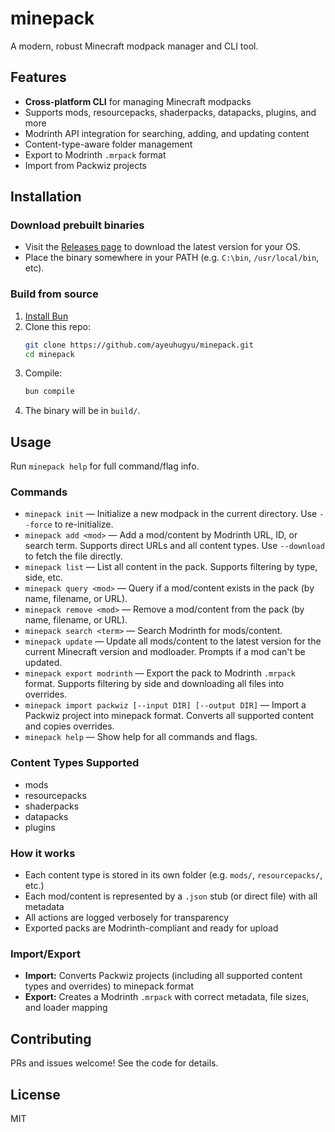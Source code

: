 # minepack

A modern, robust Minecraft modpack manager and CLI tool.

## Features
- **Cross-platform CLI** for managing Minecraft modpacks
- Supports mods, resourcepacks, shaderpacks, datapacks, plugins, and more
- Modrinth API integration for searching, adding, and updating content
- Content-type-aware folder management
- Export to Modrinth `.mrpack` format
- Import from Packwiz projects

## Installation

### Download prebuilt binaries
- Visit the [Releases page](https://github.com/ayeuhugyu/minepack/releases) to download the latest version for your OS.
- Place the binary somewhere in your PATH (e.g. `C:\bin`, `/usr/local/bin`, etc).

### Build from source
1. [Install Bun](https://bun.sh/)
2. Clone this repo:
   ```sh
   git clone https://github.com/ayeuhugyu/minepack.git
   cd minepack
   ```
3. Compile:
   ```sh
   bun compile
   ```
4. The binary will be in `build/`.

## Usage

Run `minepack help` for full command/flag info.

### Commands

- `minepack init` — Initialize a new modpack in the current directory. Use `--force` to re-initialize.
- `minepack add <mod>` — Add a mod/content by Modrinth URL, ID, or search term. Supports direct URLs and all content types. Use `--download` to fetch the file directly.
- `minepack list` — List all content in the pack. Supports filtering by type, side, etc.
- `minepack query <mod>` — Query if a mod/content exists in the pack (by name, filename, or URL).
- `minepack remove <mod>` — Remove a mod/content from the pack (by name, filename, or URL).
- `minepack search <term>` — Search Modrinth for mods/content.
- `minepack update` — Update all mods/content to the latest version for the current Minecraft version and modloader. Prompts if a mod can't be updated.
- `minepack export modrinth` — Export the pack to Modrinth `.mrpack` format. Supports filtering by side and downloading all files into overrides.
- `minepack import packwiz [--input DIR] [--output DIR]` — Import a Packwiz project into minepack format. Converts all supported content and copies overrides.
- `minepack help` — Show help for all commands and flags.

### Content Types Supported
- mods
- resourcepacks
- shaderpacks
- datapacks
- plugins

### How it works
- Each content type is stored in its own folder (e.g. `mods/`, `resourcepacks/`, etc.)
- Each mod/content is represented by a `.json` stub (or direct file) with all metadata
- All actions are logged verbosely for transparency
- Exported packs are Modrinth-compliant and ready for upload

### Import/Export
- **Import:** Converts Packwiz projects (including all supported content types and overrides) to minepack format
- **Export:** Creates a Modrinth `.mrpack` with correct metadata, file sizes, and loader mapping

## Contributing
PRs and issues welcome! See the code for details.

## License
MIT